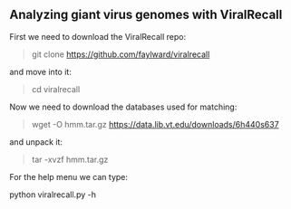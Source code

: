 ## Analyzing giant virus genomes with ViralRecall ##

First we need to download the ViralRecall repo:


> git clone https://github.com/faylward/viralrecall

and move into it:

> cd viralrecall

Now we need to download the databases used for matching:

> wget -O hmm.tar.gz https://data.lib.vt.edu/downloads/6h440s637

and unpack it:

> tar -xvzf hmm.tar.gz

For the help menu we can type:

python viralrecall.py -h

